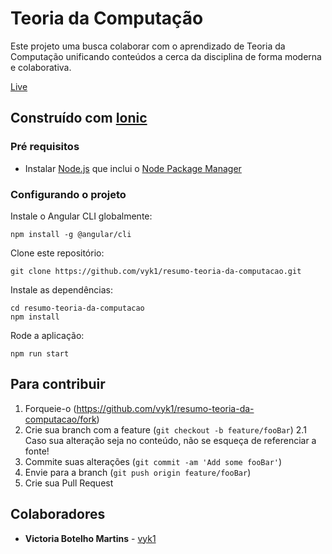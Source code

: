 # Teoria da Computação

Este projeto uma busca colaborar com o aprendizado de Teoria da Computação unificando conteúdos a cerca da disciplina de forma moderna e colaborativa.

[Live](https://teoria-da-computacao.netlify.app/)

## Construído com [Ionic](https://ionicframework.com/)

### Pré requisitos

- Instalar [Node.js](https://nodejs.org/en/) que inclui o [Node Package Manager](https://www.npmjs.com/)

### Configurando o projeto

Instale o Angular CLI globalmente:

```
npm install -g @angular/cli
```

Clone este repositório:

```
git clone https://github.com/vyk1/resumo-teoria-da-computacao.git
```

Instale as dependências:

```
cd resumo-teoria-da-computacao
npm install
```

Rode a aplicação:

```
npm run start
```

## Para contribuir

1. Forqueie-o (https://github.com/vyk1/resumo-teoria-da-computacao/fork)
2. Crie sua branch com a feature (`git checkout -b feature/fooBar`)
2.1 Caso sua alteração seja no conteúdo, não se esqueça de referenciar a fonte!
3. Commite suas alterações (`git commit -am 'Add some fooBar'`)
4. Envie para a branch (`git push origin feature/fooBar`)
5. Crie sua Pull Request

## Colaboradores

* **Victoria Botelho Martins** - [vyk1](https://github.com/vyk1)
